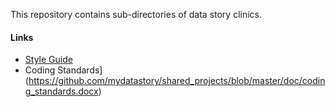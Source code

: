 This repository contains sub-directories of data story clinics. 

#### Links

- [Style Guide](https://github.com/mydatastory/stories/blob/master/doc/style_guide.pptx)
- Coding Standards](https://github.com/mydatastory/shared_projects/blob/master/doc/coding_standards.docx)
